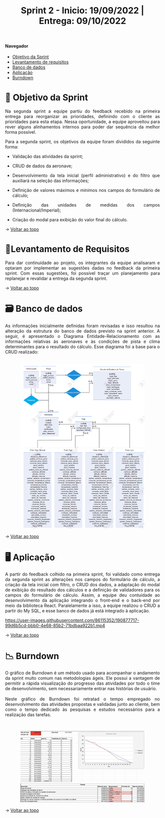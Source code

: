 <div align="center">
  <h1>Sprint 2 - Inicio: 19/09/2022 | Entrega: 09/10/2022</h1>
</div>

<br id="topo"> 

#### Navegador
* <a href="#objetivo">Objetivo da Sprint</a>
* <a href="#requisitos">Levantamento de requisitos</a>
* <a href="#bd">Banco de dados</a>
* <a href="#type">Aplicação</a>
* <a href="#burndown">Burndown</a>

<span id="objetivo">

# 📌 Objetivo da Sprint 
  
<p align="justify">Na segunda sprint a equipe partiu do feedback recebido na primeira entrega para reorganizar as prioridades, definindo com o cliente as prioridades para esta etapa. Nessa oportunidade, a equipe aproveitou para rever alguns alinhamentos internos para poder dar sequência da melhor forma possível.</p>

<div align="justify">
Para a segunda sprint, os objetivos da equipe foram divididos da seguinte forma:
  
* Validação das atividades da sprint;
  
* CRUD de dados da aeronave;
  
* Desenvolvimento da tela inicial (perfil administrativo) e do filtro que auxiliará na seleção das informações;
  
* Definição de valores máximos e mínimos nos campos do formulário de cálculo;

* Definição das unidades de medidas dos campos (Internacional/Imperial);

* Criação do modal para exibição do valor final do cálculo.
  
</div>

→ [Voltar ao topo](#topo)

<span id="requisitos">

# 📝Levantamento de Requisitos 
  
<p align="justify">
Para dar continuidade ao projeto, os integrantes da equipe analisaram e optaram por implementar as sugestões dadas no feedback da primeira sprint. Com essas sugestões, foi possível traçar um planejamento para replanejar e revalidar a entrega da segunda sprint.</p>
  
→ [Voltar ao topo](#topo)
  
<span id="bd">

# 🗃 Banco de dados
  
<p align="justify">As informações inicialmente definidas foram revisadas e isso resultou na alteração da estrutura do banco de dados previsto na sprint anterior. A seguir, é apresentado o Diagrama Entidade-Relacionamento com as informações relativas às aeronaves e às condições de pista e clima determinantes para o resultado do cálculo. Esse diagrama foi a base para o CRUD realizado:<br>
<br></p>
<p align="center">
<img src="Imagens/DER_revisado.png" alt="Diagrama que representa a relação entre as entidades do banco de dados da aplicação" width="80%" height="80%">
</p>


→ [Voltar ao topo](#topo) 
 
<span id="type">

# 🖥 Aplicação
  
<p align="justify">A partir do feedback colhido na primeira sprint, foi validado como entrega da segunda sprint as alterações nos campos do formulário de cálculo, a criação da tela inicial com filtro, o CRUD dos dados, a adaptação do modal de exibição do resultado dos cálculos e a definição de validadores para os campos do formulário de cálculo. Assim, a equipe deu contuidade ao desenvolvimento da aplicação integrando o front-end e o back-end por meio da biblioteca React. Paralelamente a isso, a equipe realizou o CRUD a partir do My SQL, e esse banco de dados já está integrado à aplicação.</p>
  


https://user-images.githubusercontent.com/86115352/190877717-99d6b5cd-bbb0-4e68-85b2-71bdbaa922b1.mp4



→ [Voltar ao topo](#topo)


<span id="burndown">
  
# 📉 Burndown
  
<p align="justify">O gráfico de Burndown é um método usado para acompanhar o andamento da sprint muito comum nas metodologias ágeis. Ele possui a vantagem de permitir a rápida visualização do progresso das atividades por todo o time de desenvolvimento, sem necessariamente entrar nas histórias de usuário.<br>
<br>
Neste gráfico de Burndown foi retratad o tempo empregado no desenvolvimento das atividades propostas e validadas junto ao cliente, bem como o tempo dedicado às pesquisas e estudos necessários para a realização das tarefas.<br>
</p>

<br>
<p align="center">
<img src="Imagens/burndown_2.jpg" alt="Gráfico de Burndown representando as atividades desenvolvidas na segunda sprint" width="80%" height="80%">
<br>
<img src="Imagens/Atividades-2.jpg" alt="Descrição das atividades desenvolvidas na segunda sprint" width="80%" height="100%">
</p>

→ [Voltar ao topo](#topo)
